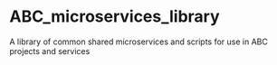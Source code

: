 # ABC_microservices_library
A library of common shared microservices and scripts for use in ABC projects and services

